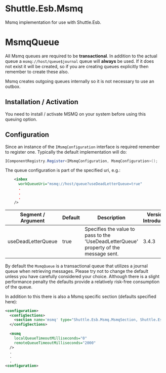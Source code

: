 # Shuttle.Esb.Msmq

Msmq implementation for use with Shuttle.Esb.

# MsmqQueue

All Msmq queues are required to be **transactional**.  In addition to the actual queue a `msmq://host/queue$journal` queue will **always** be used.  If it does not exist it will be created, so if you are creating queues explicitly then remember to create these also.

Msmq creates outgoing queues internally so it is not necessary to use an outbox.

## Installation / Activation

You need to install / activate MSMQ on your system before using this queuing option.

## Configuration

Since an instance of the `IMsmqConfiguration` interface is required remember to register one.  Typically the default implementation will do:

``` c#
IComponentRegistry.Register<IMsmqConfiguration, MsmqConfiguration>();
```

The queue configuration is part of the specified uri, e.g.:

``` xml
    <inbox
      workQueueUri="msmq://host/queue?useDeadLetterQueue=true"
	  .
	  .
	  .
    />
``` 

| Segment / Argument | Default	| Description | Version Introduced |
| --- | --- | --- | --- |
| useDeadLetterQueue	 | true | Specifies the value to pass to the 'UseDeadLetterQueue' property of the message sent. | 3.4.3 |

By default the `MsmqQueue` is a transactional queue that utilizes a journal queue when retrieving messages.  Please try not to change the default unless you have carefully considered your choice.  Although there is a slight performance penalty the defaults provide a relatively risk-free consumption of the queue.

In addition to this there is also a Msmq specific section (defaults specified here):

``` xml
<configuration>
  <configSections>
    <section name='msmq' type="Shuttle.Esb.Msmq.MsmqSection, Shuttle.Esb.Msmq"/>
  </configSections>
  
  <msmq
	localQueueTimeoutMilliseconds="0"
	remoteQueueTimeoutMilliseconds="2000"
  />
  .
  .
  .
<configuration>
``` 